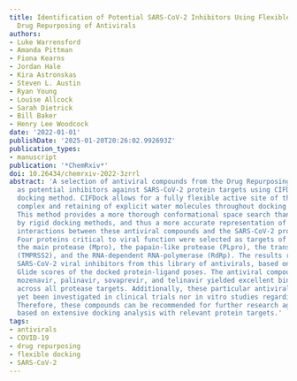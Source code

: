```yaml
---
title: Identification of Potential SARS-CoV-2 Inhibitors Using Flexible Docking Based
  Drug Repurposing of Antivirals
authors:
- Luke Warrensford
- Amanda Pittman
- Fiona Kearns
- Jordan Hale
- Kira Astronskas
- Steven L. Austin
- Ryan Young
- Louise Allcock
- Sarah Dietrick
- Bill Baker
- Henry Lee Woodcock
date: '2022-01-01'
publishDate: '2025-01-20T20:26:02.992693Z'
publication_types:
- manuscript
publication: '*ChemRxiv*'
doi: 10.26434/chemrxiv-2022-3zrrl
abstract: 'A selection of antiviral compounds from the Drug Repurposing Hub were screened
  as potential inhibitors against SARS-CoV-2 protein targets using CIFDock, a flexible
  docking method. CIFDock allows for a fully flexible active site of the protein-ligand
  complex and retaining of explicit water molecules throughout docking simulations.
  This method provides a more thorough conformational space search than is attainable
  by rigid docking methods, and thus a more accurate representation of the binding
  interactions between these antiviral compounds and the SARS-CoV-2 protein targets.
  Four proteins critical to viral function were selected as targets of the study:
  the main protease (Mpro), the papain-like protease (PLpro), the transmembrane protease
  (TMPRSS2), and the RNA-dependent RNA-polymerase (RdRp). The results reveal potential
  SARS-CoV-2 viral inhibitors from this library of antivirals, based on favorable
  Glide scores of the docked protein-ligand poses. The antiviral compounds brecanavir,
  mozenavir, palinavir, sovaprevir, and telinavir yielded excellent binding scores
  across all protease targets. Additionally, these particular antivirals have not
  yet been investigated in clinical trials nor in vitro studies regarding COVID-19.
  Therefore, these compounds can be recommended for further research against SARS-CoV-2,
  based on extensive docking analysis with relevant protein targets.'
tags:
- antivirals
- COVID-19
- drug repurposing
- flexible docking
- SARS-CoV-2
---
```

